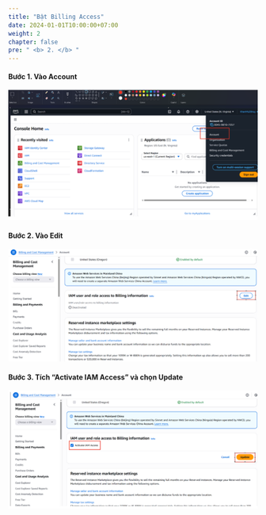 ```yaml
---
title: "Bật Billing Access"
date: 2024-01-01T10:00:00+07:00
weight: 2
chapter: false
pre: " <b> 2. </b> "
---
```


#### Bước 1. Vào Account

![Error Picture](/static/images/AWS-Pic/Account.png)

#### Bước 2. Vào Edit

![Error Picture](/static/images/AWS-Pic/Edit.png)

#### Bước 3. Tích “Activate IAM Access” và chọn Update

![Error Picture](/static/images/AWS-Pic/Tick.png)
